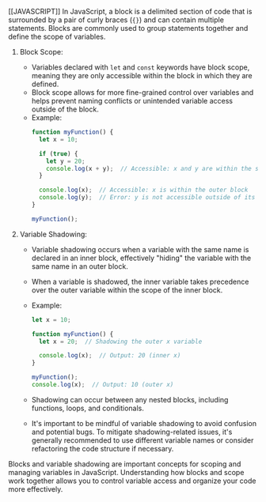 [[JAVASCRIPT]]
In JavaScript, a block is a delimited section of code that is surrounded by a pair of curly braces (`{}`) and can contain multiple statements. Blocks are commonly used to group statements together and define the scope of variables.

1. Block Scope:
   - Variables declared with `let` and `const` keywords have block scope, meaning they are only accessible within the block in which they are defined.
   - Block scope allows for more fine-grained control over variables and helps prevent naming conflicts or unintended variable access outside of the block.
   - Example:
     ```javascript
     function myFunction() {
       let x = 10;

       if (true) {
         let y = 20;
         console.log(x + y);  // Accessible: x and y are within the same block
       }

       console.log(x);  // Accessible: x is within the outer block
       console.log(y);  // Error: y is not accessible outside of its block
     }

     myFunction();
     ```

2. Variable Shadowing:
   - Variable shadowing occurs when a variable with the same name is declared in an inner block, effectively "hiding" the variable with the same name in an outer block.
   - When a variable is shadowed, the inner variable takes precedence over the outer variable within the scope of the inner block.
   - Example:
     ```javascript
     let x = 10;

     function myFunction() {
       let x = 20;  // Shadowing the outer x variable

       console.log(x);  // Output: 20 (inner x)
     }

     myFunction();
     console.log(x);  // Output: 10 (outer x)
     ```

   - Shadowing can occur between any nested blocks, including functions, loops, and conditionals.
   - It's important to be mindful of variable shadowing to avoid confusion and potential bugs. To mitigate shadowing-related issues, it's generally recommended to use different variable names or consider refactoring the code structure if necessary.

Blocks and variable shadowing are important concepts for scoping and managing variables in JavaScript. Understanding how blocks and scope work together allows you to control variable access and organize your code more effectively.